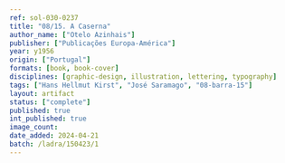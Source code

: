 ```yaml
---
ref: sol-030-0237
title: "08/15. A Caserna"
author_name: ["Otelo Azinhais"]
publisher: ["Publicações Europa-América"]
year: y1956
origin: ["Portugal"]
formats: [book, book-cover]
disciplines: [graphic-design, illustration, lettering, typography]
tags: ["Hans Hellmut Kirst", "José Saramago", "08-barra-15"]
layout: artifact
status: ["complete"]
published: true
int_published: true
image_count:
date_added: 2024-04-21
batch: /ladra/150423/1
---
```

